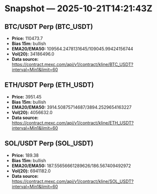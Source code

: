 # Snapshot — 2025-10-21T14:21:43Z

## BTC/USDT Perp (BTC_USDT)
- **Price:** 110473.7
- **Bias 15m:** bullish
- **EMA20/EMA50:** 109564.2478131645/109045.99424156744
- **Vol(20):** 34186496.0
- **Data source:** https://contract.mexc.com/api/v1/contract/kline/BTC_USDT?interval=Min1&limit=60

## ETH/USDT Perp (ETH_USDT)
- **Price:** 3951.45
- **Bias 15m:** bullish
- **EMA20/EMA50:** 3914.50875714687/3894.2529654163227
- **Vol(20):** 4056632.0
- **Data source:** https://contract.mexc.com/api/v1/contract/kline/ETH_USDT?interval=Min1&limit=60

## SOL/USDT Perp (SOL_USDT)
- **Price:** 189.38
- **Bias 15m:** bullish
- **EMA20/EMA50:** 187.55656661289626/186.567409492972
- **Vol(20):** 6941182.0
- **Data source:** https://contract.mexc.com/api/v1/contract/kline/SOL_USDT?interval=Min1&limit=60
